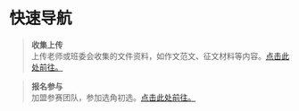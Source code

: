# 快速导航

> **收集上传**	
> 上传老师或班委会收集的文件资料，如作文范文、征文材料等内容。[点击此处前往。][1]

> **报名参与**	
> 加盟参赛团队，参加选角初选。[点击此处前往。][2]

[1]:	https://nflsixer.top/#/studytools/contentupload
[2]:	https://nflsixer.top/#/studytools/enrollment